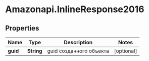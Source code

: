 # Amazonapi.InlineResponse2016

## Properties

Name | Type | Description | Notes
------------ | ------------- | ------------- | -------------
**guid** | **String** | guid созданного объекта | [optional] 


